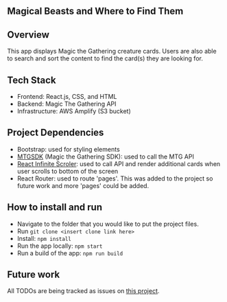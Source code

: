 ## Magical Beasts and Where to Find Them

## Overview
This app displays Magic the Gathering creature cards. Users are also able to search and sort the content to find the card(s) they are looking for.

## Tech Stack
- Frontend: React.js, CSS, and HTML
- Backend: Magic The Gathering API
- Infrastructure: AWS Amplify (S3 bucket)

## Project Dependencies
- Bootstrap: used for styling elements
- [MTGSDK](https://github.com/MagicTheGathering/mtg-sdk-javascript) (Magic the Gathering SDK): used to call the MTG API
- [React Infinite Scroler](https://www.npmjs.com/package/react-infinite-scroller): used to call API and render additional cards when user scrolls to bottom of the screen
- React Router: used to route 'pages'. This was added to the project so future work and more 'pages' could be added.

## How to install and run
- Navigate to the folder that you would like to put the project files.
- Run `git clone <insert clone link here>`
- Install: `npm install`
- Run the app locally: `npm start`
- Run a build of the app: `npm run build`

## Future work
All TODOs are being tracked as issues on [this project](https://github.com/amythetester/magic-cards/issues).
